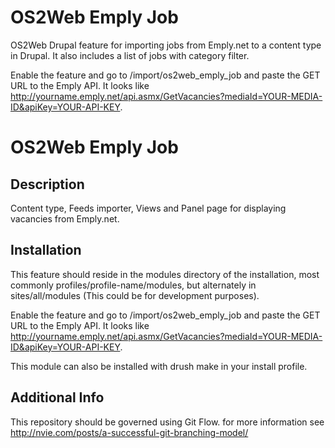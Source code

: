 OS2Web Emply Job
================

OS2Web Drupal feature for importing jobs from Emply.net to a content type in Drupal. It also includes a list of jobs with category filter.

Enable the feature and go to /import/os2web_emply_job and paste the GET URL to the Emply API. It looks like http://yourname.emply.net/api.asmx/GetVacancies?mediaId=YOUR-MEDIA-ID&apiKey=YOUR-API-KEY.

OS2Web Emply Job
=================

Description
-----------
Content type, Feeds importer, Views and Panel page for displaying vacancies from Emply.net.

Installation
------------
This feature should reside in the modules directory of the installation,
most commonly profiles/profile-name/modules, but alternately in 
sites/all/modules (This could be for development purposes).

Enable the feature and go to /import/os2web_emply_job and paste the GET URL to
 the Emply API. It looks like 
 http://yourname.emply.net/api.asmx/GetVacancies?mediaId=YOUR-MEDIA-ID&apiKey=YOUR-API-KEY.

This module can also be installed with drush make in your install profile.

Additional Info
---------------
This repository should be governed using Git Flow. for more information see
http://nvie.com/posts/a-successful-git-branching-model/

